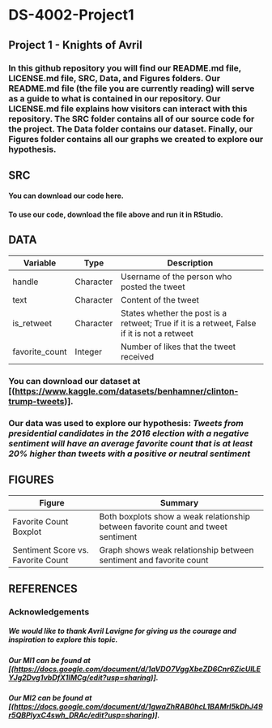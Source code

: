 # DS-4002-Project1

## Project 1 - Knights of Avril
### In this github repository you will find our README.md file, LICENSE.md file, SRC, Data, and Figures folders. Our README.md file (the file you are currently reading) will serve as a guide to what is contained in our repository. Our LICENSE.md file explains how visitors can interact with this repository. The SRC folder contains all of our source code for the project. The Data folder contains our dataset. Finally, our Figures folder contains all our graphs we created to explore our hypothesis. 

## SRC
#### You can download our code here. 
#### To use our code, download the file above and run it in RStudio. 

## DATA
| Variable | Type | Description |
| --- | --- | --- |
| handle | Character | Username of the person who posted the tweet |
| text | Character | Content of the tweet |
| is_retweet | Character | States whether the post is a retweet; True if it is a retweet, False if it is not a retweet |
| favorite_count | Integer | Number of likes that the tweet received |
### You can download our dataset at [(https://www.kaggle.com/datasets/benhamner/clinton-trump-tweets)]. 
### Our data was used to explore our hypothesis: *Tweets from presidential candidates in the 2016 election with a negative sentiment will have an average favorite count that is at least 20% higher than tweets with a positive or neutral sentiment*

## FIGURES
| Figure | Summary |
| --- | --- |
| Favorite Count Boxplot | Both boxplots show a weak relationship between favorite count and tweet sentiment |
| Sentiment Score vs. Favorite Count | Graph shows weak relationship between sentiment and favorite count |

## REFERENCES
### Acknowledgements 
##### We would like to thank Avril Lavigne for giving us the courage and inspiration to explore this topic.
##### Our MI1 can be found at [(https://docs.google.com/document/d/1aVDO7VggXbeZD6Cnr6ZicUILEYJg2Dvg1vbDfX1lMCg/edit?usp=sharing)].
##### Our MI2 can be found at [(https://docs.google.com/document/d/1gwaZhRAB0hcL1BAMrl5kDhJ49r5QBPlyxC4swh_DRAc/edit?usp=sharing)].
